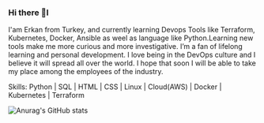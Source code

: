 ### Hi there 👋I
I'am Erkan from Turkey, and currently learning Devops Tools like Terraform, Kubernetes, Docker, Ansible as weel as language like Python.Learning new tools make me more curious and more investigative. I’m a fan of lifelong learning and personal development. I love being in the DevOps culture and I believe it will spread all over the world. I hope that soon I will be able to take my place among the employees of the industry.

Skills: Python | SQL | HTML | CSS | Linux | Cloud(AWS) | Docker | Kubernetes | Terraform 

 












![Anurag's GitHub stats](https://github-readme-stats.vercel.app/api?username=rknktm&show_icons=true&theme=dark)
